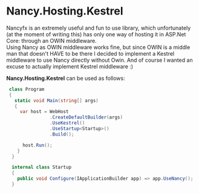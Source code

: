 # Nancy.Hosting.Kestrel
Nancyfx is an extremely useful and fun to use library, which unfortunately (at the moment of writing this) has only one way of hosting it in ASP.Net Core: through an OWIN middleware.  
Using Nancy as OWIN middleware works fine, but since OWIN is a middle man that doesn't HAVE to be there I decided to implement a Kestrel middleware to use Nancy directly without Owin. And of course I wanted an excuse to actually implement Kestrel middleware :)  

**Nancy.Hosting.Kestrel** can be used as follows:

```cs
 class Program
 {
   static void Main(string[] args)
   {
     var host = WebHost
                .CreateDefaultBuilder(args)
                .UseKestrel()
                .UseStartup<Startup>()
                .Build();

      host.Run();
    }
  }

  internal class Startup
  {
    public void Configure(IApplicationBuilder app) => app.UseNancy();
  }
```
